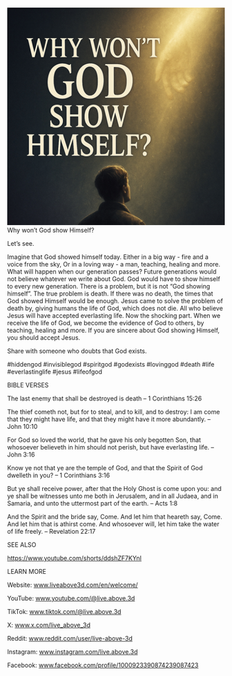 ![Video cover image](../cover.jpeg)
Why won’t God show Himself?

Let’s see.

Imagine that God showed himself today.
Either in a big way - fire and a voice from the sky,
Or in a loving way - a man, teaching, healing and more.
What will happen when our generation passes?
Future generations would not believe whatever we write about God.
God would have to show himself to every new generation.
There is a problem, but it is not “God showing himself”.
The true problem is death.
If there was no death, the times that God showed Himself would be enough.
Jesus came to solve the problem of death by, giving humans the life of God, which does not die.
All who believe Jesus will have accepted everlasting life.
Now the shocking part.
When we receive the life of God, we become the evidence of God to others, by teaching, healing and more.
If you are sincere about God showing Himself, you should accept Jesus. 

Share with someone who doubts that God exists. 


#hiddengod #invisiblegod #spiritgod #godexists #lovinggod #death #life #everlastinglife #jesus #lifeofgod


BIBLE VERSES

The last enemy that shall be destroyed is death – 1 Corinthians 15:26

The thief cometh not, but for to steal, and to kill, and to destroy: I am come that they might have life, and that they might have it more abundantly. – John 10:10

For God so loved the world, that he gave his only begotten Son, that whosoever believeth in him should not perish, but have everlasting life. – John 3:16

Know ye not that ye are the temple of God, and that the Spirit of God dwelleth in you? – 1 Corinthians 3:16

But ye shall receive power, after that the Holy Ghost is come upon you: and ye shall be witnesses unto me both in Jerusalem, and in all Judaea, and in Samaria, and unto the uttermost part of the earth. – Acts 1:8

And the Spirit and the bride say, Come. And let him that heareth say, Come. And let him that is athirst come. And whosoever will, let him take the water of life freely. – Revelation 22:17


SEE ALSO

https://www.youtube.com/shorts/ddshZF7KYnI


LEARN MORE

Website: www.liveabove3d.com/en/welcome/

YouTube: www.youtube.com/@live.above.3d

TikTok: www.tiktok.com/@live.above.3d

X: www.x.com/live_above_3d

Reddit: www.reddit.com/user/live-above-3d

Instagram: www.instagram.com/live.above.3d

Facebook: www.facebook.com/profile/1000923390874239087423